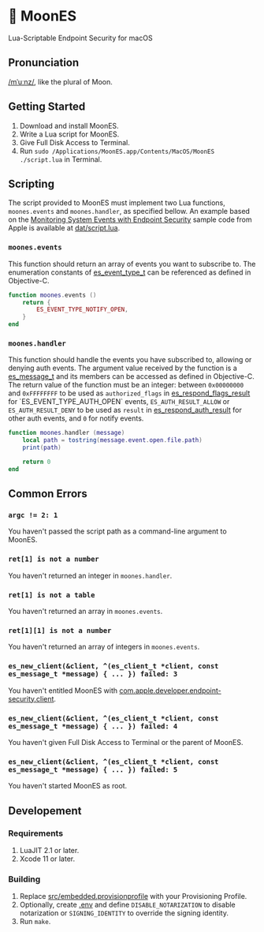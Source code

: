 # 🌙 MoonES
Lua-Scriptable Endpoint Security for macOS

## Pronunciation
[/mˈuːnz/](dat/pronunciation.mp3), like the plural of Moon.

## Getting Started
1. Download and install MoonES.
2. Write a Lua script for MoonES.
3. Give Full Disk Access to Terminal.
4. Run `sudo /Applications/MoonES.app/Contents/MacOS/MoonES ./script.lua` in Terminal.

## Scripting
The script provided to MoonES must implement two Lua functions, `moones.events` and `moones.handler`, as specified bellow. An example based on the [Monitoring System Events with Endpoint Security](https://developer.apple.com/documentation/endpointsecurity/monitoring-system-events-with-endpoint-security?language=objc) sample code from Apple is available at [dat/script.lua](dat/example.lua).

### `moones.events`
This function should return an array of events you want to subscribe to. The enumeration constants of [es_event_type_t](https://developer.apple.com/documentation/endpointsecurity/es_event_type_t?language=objc) can be referenced as defined in Objective-C.

```lua
function moones.events ()
    return {
        ES_EVENT_TYPE_NOTIFY_OPEN,
    }
end
```

### `moones.handler`
This function should handle the events you have subscribed to, allowing or denying auth events. The argument value received by the function is a [es_message_t](https://developer.apple.com/documentation/endpointsecurity/es_message_t?language=objc) and its members can be accessed as defined in Objective-C. The return value of the function must be an integer: between `0x00000000` and `0xFFFFFFFF` to be used as `authorized_flags` in [es_respond_flags_result](https://developer.apple.com/documentation/endpointsecurity/es_respond_flags_result(_:_:_:_:)?language=objc) for `ES_EVENT_TYPE_AUTH_OPEN` events, `ES_AUTH_RESULT_ALLOW` or `ES_AUTH_RESULT_DENY` to be used as `result` in [es_respond_auth_result](https://developer.apple.com/documentation/endpointsecurity/es_respond_auth_result(_:_:_:_:)?language=objc) for other auth events, and `0` for notify events.

```lua
function moones.handler (message)
    local path = tostring(message.event.open.file.path)
    print(path)

    return 0
end
```

## Common Errors

### `argc != 2: 1`
You haven't passed the script path as a command-line argument to MoonES.

### `ret[1] is not a number`
You haven't returned an integer in `moones.handler`.

### `ret[1] is not a table`
You haven't returned an array in `moones.events`.

### `ret[1][1] is not a number`
You haven't returned an array of integers in `moones.events`.

### `es_new_client(&client, ^(es_client_t *client, const es_message_t *message) { ... }) failed: 3`
You haven't entitled MoonES with [com.apple.developer.endpoint-security.client](https://developer.apple.com/documentation/bundleresources/entitlements/com.apple.developer.endpoint-security.client?language=objc).

### `es_new_client(&client, ^(es_client_t *client, const es_message_t *message) { ... }) failed: 4`
You haven't given Full Disk Access to Terminal or the parent of MoonES.

### `es_new_client(&client, ^(es_client_t *client, const es_message_t *message) { ... }) failed: 5`
You haven't started MoonES as root.

## Developement

### Requirements
1. LuaJIT 2.1 or later.
2. Xcode 11 or later.

### Building
1. Replace [src/embedded.provisionprofile](src/embedded.provisionprofile) with your Provisioning Profile.
2. Optionally, create [.env](.env) and define `DISABLE_NOTARIZATION` to disable notarization or `SIGNING_IDENTITY` to override the signing identity.
3. Run `make`.
